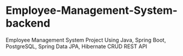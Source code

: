 # Employee-Management-System-backend
Employee Management System Project Using Java, Spring Boot, PostgreSQL, Spring Data JPA, Hibernate CRUD REST API
